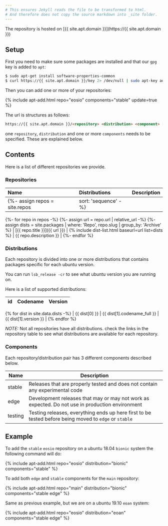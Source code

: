 ```yaml
---
# This ensures Jekyll reads the file to be transformed to html.
# And therefore does not copy the source markdown into _site folder.
---
```


The repository is hosted on [{{ site.apt.domain }}](https://{{ site.apt.domain }})

## Setup

First you need to make sure some packages are installed and that our `gpg` key is added to `apt`:

```bash
$ sudo apt-get install software-properties-common
$ curl https://{{ site.apt.domain }}/key 2> /dev/null | sudo apt-key add -
```

Then you can add one or more of your repositories:

{% include apt-add.html repo="eosio" components="stable" update=true %}

The url is structures as follows:

```html
https://{{ site.apt.domain }}/<repository> <distribution> <component> [ <component1> ] [ <componentN> ]
```

one `repository`, `distribution` and one or more `components` needs to be specified. These are explained below.


## Contents

Here is a list of different repositories we provide.

### Repositories

| Name | Distributions | Description |
| :--- | :------------ | :---------- |
{%- assign repos = site.repos | sort: 'sequence' -%}
{%- for repo in repos -%}
	{%- assign url = repo.url | relative_url -%}
	{%- assign dists = site.packages | where: 'Repo', repo.slug | group_by: 'Archive' %}
| [{{ repo.title }}]({{ url }}) | {% include dist-list.html baseurl=url list=dists %} | {{ repo.description }} |
{%- endfor %}

### Distributions

Each repository is divided into one or more distributions that contains packages specific for each ubuntu version.

You can run `lsb_release -cr` to see what ubuntu version you are running on.

Here is a list of supported distributions:

| id      | Codename   | Version   |
| :------ | :--------- | :-------- |
{% for dist in site.data.dists -%}
| {{ dist[0] }} | {{ dist[1].codename_full }} | {{ dist[1].version }} |
{% endfor %}

*NOTE:* Not all repositories have all distributions. check the links in the
repository table to see what distributions are available for each repository.

### Components

Each repository/distribution pair has 3 different components described below.

| Name    | Description                                                                                                |
| ------- | ---------------------------------------------------------------------------------------------------------- |
| stable  | Releases that are properly tested and does not contain any experimental code                               |
| edge    | Development releases that may or may not work as expected. Do not use in production environment            |
| testing | Testing releases, everything ends up here first to be tested before being moved to `edge` or `stable` |

## Example

To add the `stable` `eosio` repository on a ubuntu 18.04 `bionic` system the following command will do:

{% include apt-add.html repo="eosio" distribution="bionic" components="stable" %}

To add both `edge` and `stable` components for the `main` repository:

{% include apt-add.html repo="main" distribution="bionic" components="stable edge" %}

Same as previous example, but we are on a ubuntu 19.10 `eoan` system:

{% include apt-add.html repo="eosio" distribution="eoan" components="stable edge" %}
